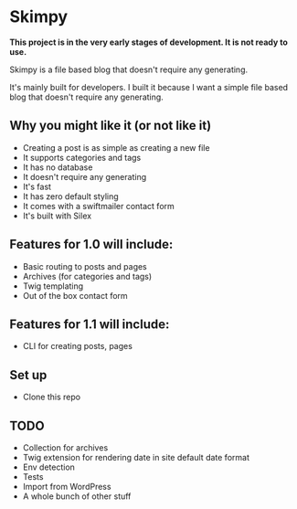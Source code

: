 # Skimpy

**This project is in the very early stages of development. It is not ready to use.**

Skimpy is a file based blog that doesn't require any generating.

It's mainly built for developers. I built it because I want a simple file 
based blog that doesn't require any generating.

## Why you might like it (or not like it)
* Creating a post is as simple as creating a new file
* It supports categories and tags
* It has no database
* It doesn't require any generating
* It's fast
* It has zero default styling
* It comes with a swiftmailer contact form
* It's built with Silex

## Features for 1.0 will include:
* Basic routing to posts and pages
* Archives (for categories and tags)
* Twig templating
* Out of the box contact form

## Features for 1.1 will include:
* CLI for creating posts, pages

## Set up
* Clone this repo

## TODO
* Collection for archives
* Twig extension for rendering date in site default date format
* Env detection
* Tests
* Import from WordPress
* A whole bunch of other stuff